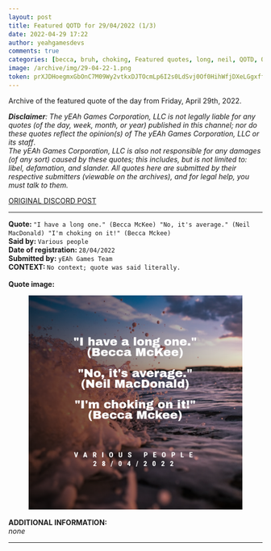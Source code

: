 ```yaml
---
layout: post
title: Featured QOTD for 29/04/2022 (1/3)
date: 2022-04-29 17:22
author: yeahgamesdevs
comments: true
categories: [becca, bruh, choking, Featured quotes, long, neil, QOTD, Quotes]
image: /archive/img/29-04-22-1.png
token: prXJDHoegmxGbOnC7M09Wy2vtkxDJTOcmLp6I2s0LdSvj0Of0HihWfjDXeLGgxff2zr5HuWcNnjvdGuGXibDTFCirQxapMEHDqn5vW8PuQL7Hgm6NqqyIEbONrZLhJnmFxLFqlnAeel4
---
```

<!-- wp:paragraph -->
<p>Archive of the featured quote of the day from Friday, April 29th, 2022. </p>
<!-- /wp:paragraph -->

<!-- wp:paragraph -->
<p><em><strong>Disclaimer</strong>: The yEAh Games Corporation, LLC is not legally liable for any quotes (of the day, week, month, or year) published in this channel; nor do these quotes reflect the opinion(s) of The yEAh Games Corporation, LLC or its staff</em>.<br><em>The yEAh Games Corporation, LLC is also not responsible for any damages (of any sort) caused by these quotes; this includes, but is not limited to: libel, defamation, and slander. All quotes here are submitted by their respective submitters (viewable on the archives), and for legal help, you must talk to them.</em><br><a href="https://cdn.discordapp.com/attachments/958100064079839303/964566123628609628/unknown.png"></a></p>
<!-- /wp:paragraph -->

<!-- wp:buttons {"layout":{"type":"flex","justifyContent":"left"}} -->
<div class="wp-block-buttons"><!-- wp:button {"textColor":"vivid-cyan-blue","align":"center","style":{"border":{"radius":"18px"}},"className":"is-style-fill"} -->
<div class="wp-block-button aligncenter is-style-fill"><a class="wp-block-button__link has-vivid-cyan-blue-color has-text-color wp-element-button" href="https://discord.com/channels/887052880782176266/958100064079839303/969695867579805746" style="border-radius:18px;">ORIGINAL DISCORD POST</a></div>
<!-- /wp:button --></div>
<!-- /wp:buttons -->

<!-- wp:separator {"align":"center","className":"is-style-wide"} -->
<hr class="wp-block-separator aligncenter has-alpha-channel-opacity is-style-wide" />
<!-- /wp:separator -->

<!-- wp:paragraph -->
<p><strong>Quote: </strong><code>"I have a long one." (Becca McKee) "No, it's average." (Neil MacDonald) "I'm choking on it!" (Becca Mckee)</code><br><strong>Said by: </strong><code>Various people</code><br><strong>Date of registration: </strong><code>28/04/2022</code> <br><strong>Submitted by: </strong><code>yEAh Games Team</code><br><strong>CONTEXT: </strong><code>No context; quote was said literally.<br></code><br><strong>Quote image:</strong></p>
<!-- /wp:paragraph -->

<!-- wp:image {"id":786,"sizeSlug":"large","linkDestination":"none"} -->
<figure class="wp-block-image size-large"><img src="/archive/img/29-04-22-1.png" alt="" class="wp-image-786" /></figure>
<!-- /wp:image -->

<!-- wp:paragraph -->
<p><strong>ADDITIONAL INFORMATION:</strong><br><em>none</em></p>
<!-- /wp:paragraph -->

<!-- wp:separator {"className":"is-style-wide"} -->
<hr class="wp-block-separator has-alpha-channel-opacity is-style-wide" />
<!-- /wp:separator -->
